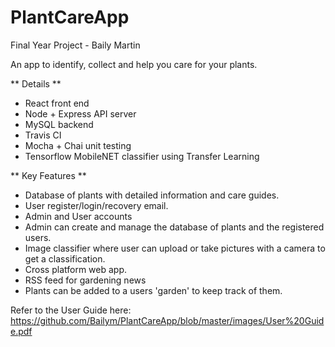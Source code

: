 # PlantCareApp
Final Year Project - Baily Martin 

An app to identify, collect and help you care for your plants.

** Details **
- React front end
- Node + Express API server
- MySQL backend 
- Travis CI 
- Mocha + Chai unit testing
- Tensorflow MobileNET classifier using Transfer Learning

** Key Features **
- Database of plants with detailed information and care guides.
- User register/login/recovery email.
- Admin and User accounts
- Admin can create and manage the database of plants and the registered users.
- Image classifier where user can upload or take pictures with a camera to get a classification.
- Cross platform web app.
- RSS feed for gardening news
- Plants can be added to a users 'garden' to keep track of them.


Refer to the User Guide here: https://github.com/Bailym/PlantCareApp/blob/master/images/User%20Guide.pdf
